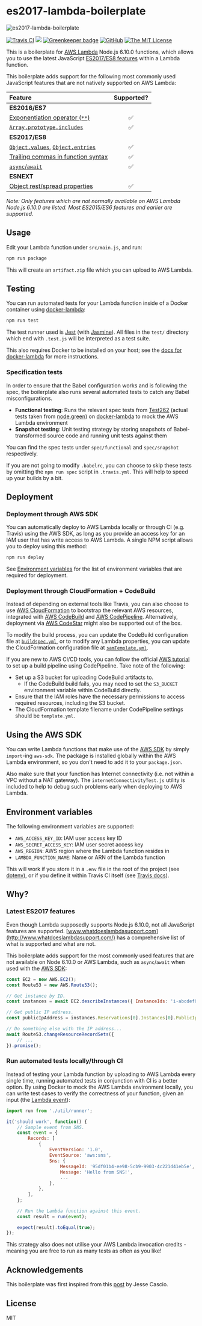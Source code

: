 # es2017-lambda-boilerplate

![es2017-lambda-boilerplate](https://github.com/irvinlim/es2017-lambda-boilerplate/blob/master/docs/images/banner.png)

[![Travis CI](https://img.shields.io/travis/irvinlim/es2017-lambda-boilerplate.svg)](https://travis-ci.org/irvinlim/es2017-lambda-boilerplate) ![](https://codebuild.ap-southeast-1.amazonaws.com/badges?uuid=eyJlbmNyeXB0ZWREYXRhIjoiNlhFcld3M3VSMFM0MEkzUlBMQk1FdDU1c1RGc2dnVlpNaDdFZHlzSnQydDVJNm9RVFhxbXA3NkYxK3QwUVd4eVZyUTRiejZ1UGhRTFJYMTJJSzNLT2ZBPSIsIml2UGFyYW1ldGVyU3BlYyI6ImRFMWxLcHo2LzJmb3YycGEiLCJtYXRlcmlhbFNldFNlcmlhbCI6MX0%3D&branch=master) [![Greenkeeper badge](https://badges.greenkeeper.io/irvinlim/es2017-lambda-boilerplate.svg)](https://greenkeeper.io/) [![GitHub](https://img.shields.io/github/release/irvinlim/es2017-lambda-boilerplate.svg)](https://github.com/irvinlim/es2017-lambda-boilerplate/releases) [![The MIT License](https://img.shields.io/badge/license-MIT-orange.svg)](http://opensource.org/licenses/MIT)

This is a boilerplate for [AWS Lambda](https://aws.amazon.com/lambda/) Node.js 6.10.0 functions, which allows you to use the latest JavaScript [ES2017/ES8 features](https://hackernoon.com/es8-was-released-and-here-are-its-main-new-features-ee9c394adf66) within a Lambda function.

This boilerplate adds support for the following most commonly used JavaScript features that are not natively supported on AWS Lambda:

| Feature                                                                                                                                                                                |     Supported?     |
| :------------------------------------------------------------------------------------------------------------------------------------------------------------------------------------- | :----------------: |
| **ES2016/ES7**                                                                                                                                                                         |                    |
| [Exponentiation operator (`**`)](http://node.green/#ES2016-features-exponentiation------operator)                                                                                      | :white_check_mark: |
| [`Array.prototype.includes`](http://node.green/#ES2016-features-Array-prototype-includes)                                                                                              | :white_check_mark: |
| **ES2017/ES8**                                                                                                                                                                         |                    |
| [`Object.values`](http://node.green/#ES2017-features-Object-static-methods-Object-values), [`Object.entries`](http://node.green/#ES2017-features-Object-static-methods-Object-entries) | :white_check_mark: |
| [Trailing commas in function syntax](http://node.green/#ES2017-features-trailing-commas-in-function-syntax)                                                                            | :white_check_mark: |
| [`async`/`await`](http://node.green/#ES2017-features-async-functions)                                                                                                                  | :white_check_mark: |
| **ESNEXT**                                                                                                                                                                             |                    |
| [Object rest/spread properties](http://node.green/#ESNEXT-candidate--stage-3--object-rest-spread-properties)                                                                           | :white_check_mark: |

_Note: Only features which are not normally available on AWS Lambda Node.js 6.10.0 are listed. Most ES2015/ES6 features and earlier are supported._

## Usage

Edit your Lambda function under `src/main.js`, and run:

```sh
npm run package
```

This will create an `artifact.zip` file which you can upload to AWS Lambda.

## Testing

You can run automated tests for your Lambda function inside of a Docker container using [docker-lambda](https://github.com/lambci/docker-lambda):

```sh
npm run test
```

The test runner used is [Jest](https://github.com/facebook/jest) (with [Jasmine](https://jasmine.github.io)). All files in the `test/` directory which end with `.test.js` will be interpreted as a test suite.

This also requires Docker to be installed on your host; see the [docs for docker-lambda](https://github.com/lambci/docker-lambda) for more instructions.

### Specification tests

In order to ensure that the Babel configuration works and is following the spec, the boilerplate also runs several automated tests to catch any Babel misconfigurations.

* **Functional testing**: Runs the relevant spec tests from [Test262](https://github.com/tc39/test262) (actual tests taken from [node.green](http://node.green/)) on [docker-lambda](https://github.com/lambci/docker-lambda) to mock the AWS Lambda environment
* **Snapshot testing**: Unit testing strategy by storing snapshots of Babel-transformed source code and running unit tests against them

You can find the spec tests under `spec/functional` and `spec/snapshot` respectively.

If you are not going to modify `.babelrc`, you can choose to skip these tests by omitting the `npm run spec` script in `.travis.yml`. This will help to speed up your builds by a bit.

## Deployment

### Deployment through AWS SDK

You can automatically deploy to AWS Lambda locally or through CI (e.g. Travis) using the AWS SDK, as long as you provide an access key for an IAM user that has write access to AWS Lambda. A single NPM script allows you to deploy using this method:

```sh
npm run deploy
```

See [Environment variables](#environment-variables) for the list of environment variables that are required for deployment.

### Deployment through CloudFormation + CodeBuild

Instead of depending on external tools like Travis, you can also choose to use [AWS CloudFormation](https://aws.amazon.com/cloudformation/) to bootstrap the relevant AWS resources, integrated with [AWS CodeBuild](https://aws.amazon.com/codebuild/) and [AWS CodePipeline](https://aws.amazon.com/codepipeline/). Alternatively, deployment via [AWS CodeStar](https://aws.amazon.com/codestar/) might also be supported out of the box.

To modify the build process, you can update the CodeBuild configuration file at [`buildspec.yml`](https://github.com/irvinlim/es2017-lambda-boilerplate/blob/master/buildspec.yml), or to modify any Lambda properties, you can update the CloudFormation configuration file at [`samTemplate.yml`](https://github.com/irvinlim/es2017-lambda-boilerplate/blob/master/samTemplate.yml).

If you are new to AWS CI/CD tools, you can follow the official [AWS tutorial](http://docs.aws.amazon.com/lambda/latest/dg/build-pipeline.html) to set up a build pipeline using CodePipeline. Take note of the following:

* Set up a S3 bucket for uploading CodeBuild artifacts to.
  * If the CodeBuild build fails, you may need to set the `S3_BUCKET` environment variable within CodeBuild directly.
* Ensure that the IAM roles have the necessary permissions to access required resources, including the S3 bucket.
* The CloudFormation template filename under CodePipeline settings should be `template.yml`.

## Using the AWS SDK

You can write Lambda functions that make use of the [AWS SDK](https://github.com/aws/aws-sdk-js) by simply `import`-ing `aws-sdk`. The package is installed globally within the AWS Lambda environment, so you don't need to add it to your `package.json`.

Also make sure that your function has Internet connectivity (i.e. not within a VPC without a NAT gateway). The `internetConnectivityTest.js` utility is included to help to debug such problems early when deploying to AWS Lambda.

## Environment variables

The following environment variables are supported:

* `AWS_ACCESS_KEY_ID`: IAM user access key ID
* `AWS_SECRET_ACCESS_KEY`: IAM user secret access key
* `AWS_REGION`: AWS region where the Lambda function resides in
* `LAMBDA_FUNCTION_NAME`: Name or ARN of the Lambda function

This will work if you store it in a `.env` file in the root of the project (see [dotenv](https://github.com/motdotla/dotenv)), or if you define it within Travis CI itself (see [Travis docs](https://docs.travis-ci.com/user/environment-variables/)).

## Why?

### Latest ES2017 features

Even though Lambda supposedly supports Node.js 6.10.0, not all JavaScript features are supported. [www.whatdoeslambdasupport.com](http://www.whatdoeslambdasupport.com/) has a comprehensive list of what is supported and what are not.

This boilerplate adds support for the most commonly used features that are not available on Node 6.10.0 or AWS Lambda, such as `async`/`await` when used with the [AWS SDK](https://github.com/aws/aws-sdk-js):

```js
const EC2 = new AWS.EC2();
const Route53 = new AWS.Route53();

// Get instance by ID.
const instances = await EC2.describeInstances({ InstanceIds: 'i-abcdef01' }).promise();

// Get public IP address.
const publicIpAddress = instances.Reservations[0].Instances[0].PublicIpAddress;

// Do something else with the IP address...
await Route53.changeResourceRecordSets({
    // ...
}).promise();
```

### Run automated tests locally/through CI

Instead of testing your Lambda function by uploading to AWS Lambda every single time, running automated tests in conjunction with CI is a better option. By using Docker to mock the AWS Lambda environment locally, you can write test cases to verify the correctness of your function, given an input (the [Lambda event](http://docs.aws.amazon.com/lambda/latest/dg/eventsources.html)):

```js
import run from './util/runner';

it('should work', function() {
    // Sample event from SNS.
    const event = {
        Records: [
            {
                EventVersion: '1.0',
                EventSource: 'aws:sns',
                Sns: {
                    MessageId: '95df01b4-ee98-5cb9-9903-4c221d41eb5e',
                    Message: 'Hello from SNS!',
                    ...
                },
            },
        ],
    };

    // Run the Lambda function against this event.
    const result = run(event);

    expect(result).toEqual(true);
});
```

This strategy also does not utilise your AWS Lambda invocation credits - meaning you are free to run as many tests as often as you like!

## Acknowledgements

This boilerplate was first inspired from this [post](http://jessesnet.com/development-notes/2016/nodejs-es7-aws-lambda/) by Jesse Cascio.

## License

MIT
